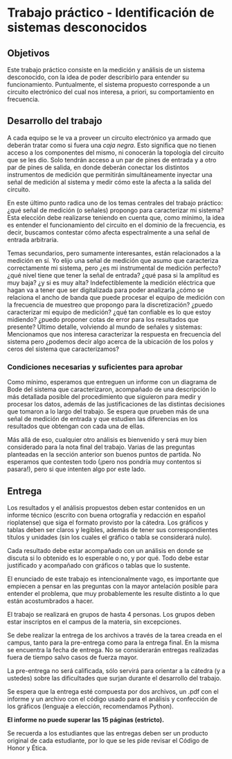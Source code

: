 # Trabajo práctico  - Identificación de sistemas desconocidos

## Objetivos

Este trabajo práctico consiste en la medición y análisis de un sistema desconocido, con la idea de poder describirlo para entender su funcionamiento. Puntualmente, el sistema propuesto corresponde a un circuito electrónico del cual nos interesa, a priori, su comportamiento en frecuencia.

## Desarrollo del trabajo

A cada equipo se le va a proveer un circuito electrónico ya armado que deberán tratar como si fuera una _caja negra_. Esto significa que no tienen acceso a los componentes del mismo, ni conocerán la topología del circuito que se les dio. Solo tendrán acceso a un par de pines de entrada y a otro par de pines de salida, en donde deberán conectar los distintos instrumentos de medición que permitirán simultáneamente inyectar una señal de medición al sistema y medir cómo este la afecta a la salida del circuito.

En este último punto radica uno de los temas centrales del trabajo práctico: ¿qué señal de medición (o señales) propongo para caracterizar mi sistema? Esta elección debe realizarse teniendo en cuenta que, como mínimo, la idea es entender el funcionamiento del circuito en el dominio de la frecuencia, es decir, buscamos contestar cómo afecta espectralmente a una señal de entrada arbitraria.

Temas secundarios, pero sumamente interesantes, están relacionados a la medición en sí. Yo elijo una señal de medición que asumo que caracteriza correctamente mi sistema, pero ¿es mi instrumental de medición perfecto? ¿qué nivel tiene que tener la señal de entrada? ¿qué pasa si la amplitud es muy baja? ¿y si es muy alta? Indefectiblemente la medición eléctrica que hagan va a tener que ser digitalizada para poder analizarla ¿cómo se relaciona el ancho de banda que puede procesar el equipo de medición con la frecuencia de muestreo que propongo para la discretización? ¿puedo caracterizar mi equipo de medición? ¿qué tan confiable es lo que estoy midiendo? ¿puedo proponer cotas de error para los resultados que presente? Último detalle, volviendo al mundo de señales y sistemas: Mencionamos que nos interesa caracterizar la respuesta en frecuencia del sistema pero ¿podemos decir algo acerca de la ubicación de los polos y ceros del sistema que caracterizamos?

### Condiciones necesarias y suficientes para aprobar

Como mínimo, esperamos que entreguen un informe con un diagrama de Bode del sistema que caracterizaron, acompañado de una descripción lo más detallada posible del procedimiento que siguieron para medir y procesar los datos, además de las justificaciones de las distintas decisiones que tomaron a lo largo del trabajo. Se espera que prueben más de una señal de medición de entrada y que estudien las diferencias en los resultados que obtengan con cada una de ellas.

Más allá de eso, cualquier otro análisis es bienvenido y será muy bien considerado para la nota final del trabajo. Varias de las preguntas planteadas en la sección anterior son buenos puntos de partida. No esperamos que contesten todo (¡pero nos pondría muy contentos si pasara!), pero si que intenten algo por este lado.

## Entrega

Los resultados y el análisis propuestos deben estar contenidos en un informe técnico (escrito con buena ortografía y redacción en español rioplatense) que siga el formato provisto por la cátedra. Los gráficos y tablas deben ser claros y legibles, además de tener sus correspondientes títulos y unidades (sin los cuales el gráfico o tabla se considerará nulo).

Cada resultado debe estar acompañado con un análisis en donde se discuta si lo obtenido es lo esperable o no, y por qué. Todo debe estar justificado y acompañado con gráficos o tablas que lo sustente.

El enunciado de este trabajo es intencionalmente vago, es importante que empiecen a pensar en las preguntas con la mayor antelación posible para entender el problema, que muy probablemente les resulte distinto a lo que están acostumbrados a hacer.

El trabajo se realizará en grupos de hasta 4 personas. Los grupos deben estar inscriptos en el campus de la materia, sin excepciones.

Se debe realizar la entrega de los archivos a través de la tarea creada en el campus, tanto para la pre-entrega como para la entrega final. En la misma se encuentra la fecha de entrega. No se considerarán entregas realizadas fuera de tiempo salvo casos de fuerza mayor.

La pre-entrega no será calificada, sólo servirá para orientar a la cátedra (y a ustedes) sobre las dificultades que surjan durante el desarrollo del trabajo.

Se espera que la entrega esté compuesta por dos archivos, un .pdf con el informe y un archivo con el código usado para el análisis y confección de los gráficos (lenguaje a elección, recomendamos Python).

**El informe no puede superar las 15 páginas (estricto).**

Se recuerda a los estudiantes que las entregas deben ser un producto original de cada estudiante, por lo que se les pide revisar el Código de Honor y Ética.


